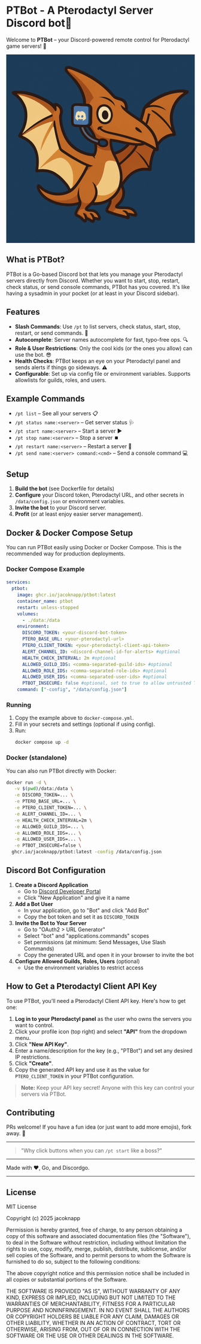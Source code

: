 
# PTBot - A Pterodactyl Server Discord bot🦖

Welcome to **PTBot** – your Discord-powered remote control for Pterodactyl game servers! 🚀

![PTBot Logo](PTBot.png)

## What is PTBot?

PTBot is a Go-based Discord bot that lets you manage your Pterodactyl servers directly from Discord. Whether you want to start, stop, restart, check status, or send console commands, PTBot has you covered. It's like having a sysadmin in your pocket (or at least in your Discord sidebar).

## Features
- **Slash Commands**: Use `/pt` to list servers, check status, start, stop, restart, or send commands. 💬
- **Autocomplete**: Server names autocomplete for fast, typo-free ops. 🔍
- **Role & User Restrictions**: Only the cool kids (or the ones you allow) can use the bot. 😎
- **Health Checks**: PTBot keeps an eye on your Pterodactyl panel and sends alerts if things go sideways. ⚠️
- **Configurable**: Set up via config file or environment variables. Supports allowlists for guilds, roles, and users.

## Example Commands
- `/pt list` – See all your servers 📋
- `/pt status name:<server>` – Get server status 🩺
- `/pt start name:<server>` – Start a server ▶️
- `/pt stop name:<server>` – Stop a server ⏹️
- `/pt restart name:<server>` – Restart a server 🔄
- `/pt send name:<server> command:<cmd>` – Send a console command 💻

## Setup
1. **Build the bot** (see Dockerfile for details)
2. **Configure** your Discord token, Pterodactyl URL, and other secrets in `/data/config.json` or environment variables.
3. **Invite the bot** to your Discord server.
4. **Profit** (or at least enjoy easier server management).

## Docker & Docker Compose Setup

You can run PTBot easily using Docker or Docker Compose. This is the recommended way for production deployments.

### Docker Compose Example
```yaml
services:
  ptbot:
    image: ghcr.io/jacoknapp/ptbot:latest
    container_name: ptbot
    restart: unless-stopped
    volumes:
      - ./data:/data
    environment:
      DISCORD_TOKEN: <your-discord-bot-token>
      PTERO_BASE_URL: <your-pterodactyl-url>
      PTERO_CLIENT_TOKEN: <your-pterodactyl-client-api-token>
      ALERT_CHANNEL_ID: <discord-channel-id-for-alerts> #optional
      HEALTH_CHECK_INTERVAL: 2m #optional
      ALLOWED_GUILD_IDS: <comma-separated-guild-ids> #optional
      ALLOWED_ROLE_IDS: <comma-separated-role-ids> #optional
      ALLOWED_USER_IDS: <comma-separated-user-ids> #optional
      PTBOT_INSECURE: false #optional, set to true to allow untrusted TLS certs, env only
    command: ["-config", "/data/config.json"]
```

### Running
1. Copy the example above to `docker-compose.yml`.
2. Fill in your secrets and settings (optional if using config).
3. Run:
   ```sh
   docker compose up -d
   ```

### Docker (standalone)
You can also run PTBot directly with Docker:
```sh
docker run -d \
   -v $(pwd)/data:/data \
   -e DISCORD_TOKEN=... \
   -e PTERO_BASE_URL=... \
   -e PTERO_CLIENT_TOKEN=... \
   -e ALERT_CHANNEL_ID=... \
   -e HEALTH_CHECK_INTERVAL=2m \
   -e ALLOWED_GUILD_IDS=... \
   -e ALLOWED_ROLE_IDS=... \
   -e ALLOWED_USER_IDS=... \
   -e PTBOT_INSECURE=false \
  ghcr.io/jacoknapp/ptbot:latest -config /data/config.json
```

## Discord Bot Configuration

1. **Create a Discord Application**
   - Go to [Discord Developer Portal](https://discord.com/developers/applications)
   - Click "New Application" and give it a name
2. **Add a Bot User**
   - In your application, go to "Bot" and click "Add Bot"
   - Copy the bot token and set it as `DISCORD_TOKEN`
3. **Invite the Bot to Your Server**
   - Go to "OAuth2 > URL Generator"
   - Select "bot" and "applications.commands" scopes
   - Set permissions (at minimum: Send Messages, Use Slash Commands)
   - Copy the generated URL and open it in your browser to invite the bot
4. **Configure Allowed Guilds, Roles, Users** (optional)
   - Use the environment variables to restrict access

## How to Get a Pterodactyl Client API Key

To use PTBot, you'll need a Pterodactyl Client API key. Here's how to get one:

1. **Log in to your Pterodactyl panel** as the user who owns the servers you want to control.
2. Click your profile icon (top right) and select **"API"** from the dropdown menu.
3. Click **"New API Key"**.
4. Enter a name/description for the key (e.g., "PTBot") and set any desired IP restrictions.
5. Click **"Create"**.
6. Copy the generated API key and use it as the value for `PTERO_CLIENT_TOKEN` in your PTBot configuration.

> **Note:** Keep your API key secret! Anyone with this key can control your servers via PTBot.

## Contributing
PRs welcome! If you have a fun idea (or just want to add more emojis), fork away. 🦄

---

> "Why click buttons when you can `/pt start` like a boss?"

---

Made with ❤️, Go, and Discordgo.

---

## License

MIT License

Copyright (c) 2025 jacoknapp

Permission is hereby granted, free of charge, to any person obtaining a copy
of this software and associated documentation files (the "Software"), to deal
in the Software without restriction, including without limitation the rights
to use, copy, modify, merge, publish, distribute, sublicense, and/or sell
copies of the Software, and to permit persons to whom the Software is
furnished to do so, subject to the following conditions:

The above copyright notice and this permission notice shall be included in all
copies or substantial portions of the Software.

THE SOFTWARE IS PROVIDED "AS IS", WITHOUT WARRANTY OF ANY KIND, EXPRESS OR
IMPLIED, INCLUDING BUT NOT LIMITED TO THE WARRANTIES OF MERCHANTABILITY,
FITNESS FOR A PARTICULAR PURPOSE AND NONINFRINGEMENT. IN NO EVENT SHALL THE
AUTHORS OR COPYRIGHT HOLDERS BE LIABLE FOR ANY CLAIM, DAMAGES OR OTHER
LIABILITY, WHETHER IN AN ACTION OF CONTRACT, TORT OR OTHERWISE, ARISING FROM,
OUT OF OR IN CONNECTION WITH THE SOFTWARE OR THE USE OR OTHER DEALINGS IN THE
SOFTWARE.
